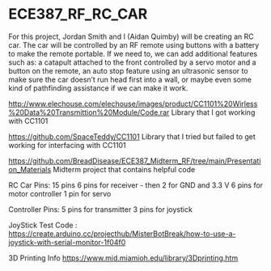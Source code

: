 # ECE387_RF_RC_CAR

For this project, Jordan Smith and I (Aidan Quimby) will be creating an RC car. The car will be controlled by an RF remote using buttons with a battery to make the remote portable. If we need to, we can add additional features such as: a catapult attached to the front controlled by a servo motor and a button on the remote, an auto stop feature using an ultrasonic sensor to make sure the car doesn’t run head first into a wall, or maybe even some kind of pathfinding assistance if we can make it work.

http://www.elechouse.com/elechouse/images/product/CC1101%20Wirless%20Data%20Transmittion%20Module/Code.rar
Library that I got working with CC1101

https://github.com/SpaceTeddy/CC1101
Library that I tried but failed to get working for interfacing with CC1101

https://github.com/BreadDisease/ECE387_Midterm_RF/tree/main/Presentation_Materials
Midterm project that contains helpful code

RC Car Pins: 15 pins
6 pins for receiver - then 2 for GND and 3.3 V
6 pins for motor controller
1 pin for servo

Controller Pins:
5 pins for transmitter
3 pins for joystick

JoyStick Test Code :
https://create.arduino.cc/projecthub/MisterBotBreak/how-to-use-a-joystick-with-serial-monitor-1f04f0

3D Printing Info
https://www.mid.miamioh.edu/library/3Dprinting.htm

